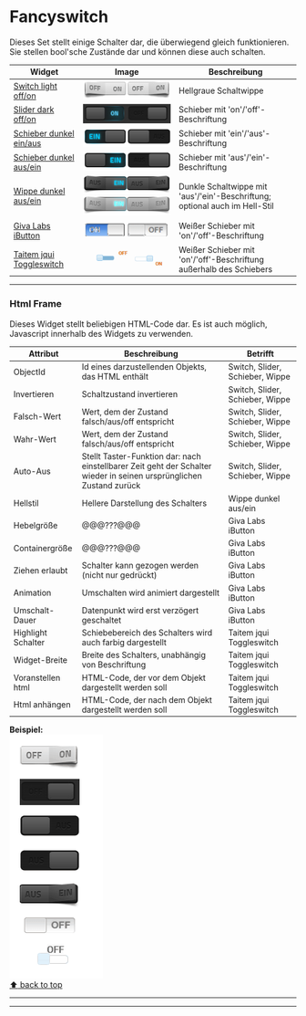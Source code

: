 # Fancyswitch
Dieses Set stellt einige Schalter dar, die überwiegend gleich funktionieren.  
Sie stellen bool'sche Zustände dar und können diese auch schalten.  

|Widget               | Image | Beschreibung|   
|---------------------|-------|-------------|
|[Switch light off/on](#Html-frame)  | ![001]|Hellgraue Schaltwippe
[Slider dark off/on](#svg-shape) | ![002]|Schieber mit 'on'/'off'-Beschriftung
[Schieber dunkel ein/aus](#iframe)       | ![003]|Schieber mit 'ein'/'aus'-Beschriftung
[Schieber dunkel aus/ein](#image)         | ![004]|Schieber mit 'aus'/'ein'-Beschriftung
[Wippe dunkel aus/ein](#link)           | ![005]![006]|Dunkle Schaltwippe mit 'aus'/'ein'-Beschriftung; optional auch im Hell-Stil
[Giva Labs iButton](#border)       | ![007]| Weißer Schieber mit 'on'/'off'-Beschriftung
[Taitem jqui Toggleswitch](#iframe-8)     | ![008]| Weißer Schieber mit 'on'/'off'-Beschriftung außerhalb des Schiebers
 
*********************************************************

### Html Frame  
Dieses Widget stellt beliebigen HTML-Code dar. Es ist auch möglich, Javascript innerhalb des Widgets zu verwenden.  

Attribut|Beschreibung|Betrifft
----|----|---|
ObjectId|Id eines darzustellenden Objekts, das HTML enthält|Switch, Slider, Schieber, Wippe  
Invertieren|Schaltzustand invertieren|Switch, Slider, Schieber, Wippe
Falsch-Wert|Wert, dem der Zustand falsch/aus/off entspricht|Switch, Slider, Schieber, Wippe
Wahr-Wert|Wert, dem der Zustand falsch/aus/off entspricht|Switch, Slider, Schieber, Wippe
Auto-Aus|Stellt Taster-Funktion dar: nach einstellbarer Zeit geht der Schalter wieder in seinen ursprünglichen Zustand zurück|Switch, Slider, Schieber, Wippe
Hellstil|Hellere Darstellung des Schalters|Wippe dunkel aus/ein
Hebelgröße|@@@???@@@|Giva Labs iButton
Containergröße|@@@???@@@|Giva Labs iButton
Ziehen erlaubt|Schalter kann gezogen werden (nicht nur gedrückt)|Giva Labs iButton
Animation|Umschalten wird animiert dargestellt|Giva Labs iButton
Umschalt-Dauer|Datenpunkt wird erst verzögert geschaltet|Giva Labs iButton
Highlight Schalter|Schiebebereich des Schalters wird auch farbig dargestellt|Taitem jqui Toggleswitch
Widget-Breite|Breite des Schalters, unabhängig von Beschriftung|Taitem jqui Toggleswitch
Voranstellen html|HTML-Code, der vor dem Objekt dargestellt werden soll|Taitem jqui Toggleswitch  
Html anhängen|HTML-Code, der nach dem Objekt dargestellt werden soll|Taitem jqui Toggleswitch  

**Beispiel:**  
![009]  
[:arrow_up: back to top ](#basic)  
*********************************************************

*********************************************************

[001]: media/fancyswitch-1.png 
[002]: media/fancyswitch-2.png
[003]: media/fancyswitch-3.png
[004]: media/fancyswitch-4.png
[005]: media/fancyswitch-5.png
[006]: media/fancyswitch-6.png
[007]: media/fancyswitch_givalabsibutton.png
[008]: media/fancyswitch_taitem.png
[009]: media/fancyswitch_all.gif
